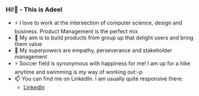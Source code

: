 ### Hi!👋 - This is Adeel

<!--
**adeelzahid94/adeelzahid94** is a ✨ _special_ ✨ repository because its `README.md` (this file) appears on your GitHub profile.

Here are some ideas to get you started:

- 🔭 I’m currently working on ...
- 🌱 I’m currently learning ...
- 👯 I’m looking to collaborate on ...
- 🤔 I’m looking for help with ...
- 💬 Ask me about ...
- 📫 How to reach me: ...
- 😄 Pronouns: ...
- ⚡ Fun fact: ...
-->

- :zap: I love to work at the intersection of computer science, design and business. Product Management is the perfect mix
- 🌱 My aim is to build products from group up that delight users and bring them value
- 👯 My superpowers are empathy, perseverance and stakeholder management
- ⚡ Soccer field is synonymous with happiness for me! I am up for a hike anytime and swimming is my way of working out:-p  
- 📫 You can find me on LinkedIn. I am usually quite responsive there: 
  - [LinkedIn](https://www.linkedin.com/in/adeel-chaudhry/)


